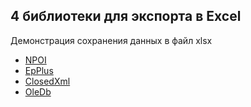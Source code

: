<h2>4 библиотеки для экспорта в Excel</h2>
<p>Демонстрация сохранения данных в файл xlsx</p>
<ul>
  <li><a href="https://github.com/nissl-lab/npoi" target="_blank">NPOI</li>
  <li><a href="https://github.com/EPPlusSoftware/EPPlus" target="_blank" rel="nofollow,noindex noopener">EpPlus</a></li>
  <li><a href="https://github.com/closedxml/closedxml" target="_blank" rel="nofollow,noindex noopener">СlosedXml</a></li>
  <li><a href="#" target="_blank" rel="nofollow,noindex noopener">OleDb</a></li>
 </ul>
